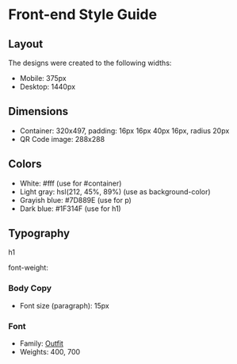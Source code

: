 # Front-end Style Guide

## Layout

The designs were created to the following widths:

- Mobile: 375px
- Desktop: 1440px

## Dimensions

- Container: 320x497, padding: 16px 16px 40px 16px, radius 20px
- QR Code image: 288x288

## Colors

- White: #fff (use for #container)
- Light gray: hsl(212, 45%, 89%) (use as background-color)
- Grayish blue: #7D889E (use for p)
- Dark blue: #1F314F (use for h1)

## Typography

h1 

font-weight: 

### Body Copy

- Font size (paragraph): 15px

### Font

- Family: [Outfit](https://fonts.google.com/specimen/Outfit)
- Weights: 400, 700
